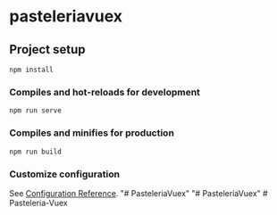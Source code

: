 # pasteleriavuex

## Project setup
```
npm install
```

### Compiles and hot-reloads for development
```
npm run serve
```

### Compiles and minifies for production
```
npm run build
```

### Customize configuration
See [Configuration Reference](https://cli.vuejs.org/config/).
"# PasteleriaVuex" 
"# PasteleriaVuex" 
#   P a s t e l e r i a - V u e x  
 